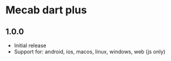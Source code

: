 # Mecab dart plus

## 1.0.0

* Initial release
* Support for: android, ios, macos, linux, windows, web (js only)
